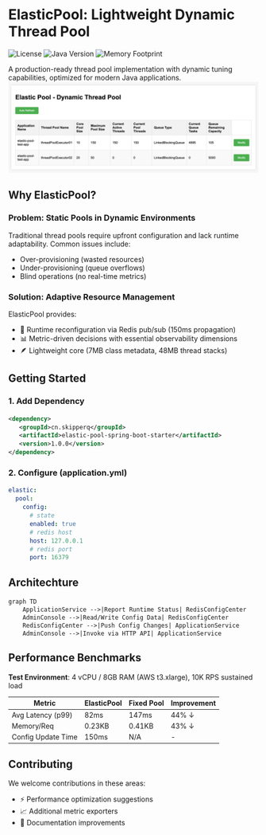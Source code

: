 # ElasticPool: Lightweight Dynamic Thread Pool

![License](https://img.shields.io/badge/license-MIT-blue.svg)
![Java Version](https://img.shields.io/badge/Java-8%2B-orange)
![Memory Footprint](https://img.shields.io/badge/Footprint-352MB_committed-success)

A production-ready thread pool implementation with dynamic tuning capabilities, optimized for modern Java applications.
![img.png](img.png)
## Why ElasticPool?

### Problem: Static Pools in Dynamic Environments
Traditional thread pools require upfront configuration and lack runtime adaptability. Common issues include:
- Over-provisioning (wasted resources)
- Under-provisioning (queue overflows)
- Blind operations (no real-time metrics)

### Solution: Adaptive Resource Management
ElasticPool provides:
- 🚀 Runtime reconfiguration via Redis pub/sub (150ms propagation)
- 📊 Metric-driven decisions with essential observability dimensions
- 🪶 Lightweight core (7MB class metadata, 48MB thread stacks)

## Getting Started
### 1. Add Dependency
```xml
<dependency>
   <groupId>cn.skipperq</groupId>
   <artifactId>elastic-pool-spring-boot-starter</artifactId>
   <version>1.0.0</version>
</dependency>
```
### 2. Configure (application.yml)
```yaml
elastic:
  pool:
    config:
      # state
      enabled: true
      # redis host
      host: 127.0.0.1
      # redis port
      port: 16379
```
## Architechture
```mermaid
graph TD
    ApplicationService -->|Report Runtime Status| RedisConfigCenter
    AdminConsole -->|Read/Write Config Data| RedisConfigCenter
    RedisConfigCenter -->|Push Config Changes| ApplicationService
    AdminConsole -->|Invoke via HTTP API| ApplicationService
```

## Performance Benchmarks
**Test Environment**: 4 vCPU / 8GB RAM (AWS t3.xlarge), 10K RPS sustained load

| Metric                | ElasticPool | Fixed Pool | Improvement |
|-----------------------|-------------|------------|-------------|
| Avg Latency (p99)     | 82ms        | 147ms      | 44% ↓       |
| Memory/Req            | 0.23KB      | 0.41KB     | 43% ↓       |
| Config Update Time    | 150ms       | N/A        | -           |

## Contributing
We welcome contributions in these areas:
- ⚡ Performance optimization suggestions
- 📈 Additional metric exporters
- 📖 Documentation improvements
